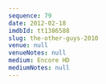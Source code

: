 ```yaml
---
sequence: 79
date: 2012-02-18
imdbId: tt1386588
slug: the-other-guys-2010
venue: null
venueNotes: null
medium: Encore HD
mediumNotes: null
---
```

